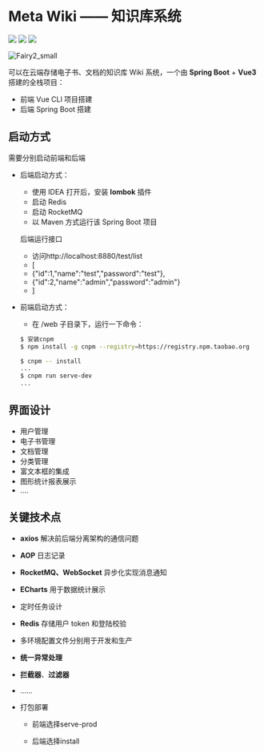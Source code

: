 # Meta Wiki —— 知识库系统
![](https://img.shields.io/badge/license-MIT-000000.svg) ![](https://img.shields.io/badge/language-Java-orange.svg) ![](https://img.shields.io/badge/language-TypeScript-green.svg)

![Fairy2_small](https://github.com/qingfeng5/Meta_wiki//1.png)

可以在云端存储电子书、文档的知识库 Wiki 系统，一个由 **Spring Boot** + **Vue3** 搭建的全栈项目：

+ 前端 Vue CLI  项目搭建
+ 后端 Spring Boot 搭建

## 启动方式

需要分别启动前端和后端

+ 后端启动方式：

  + 使用 IDEA 打开后，安装 **lombok** 插件
  + 启动 Redis
  + 启动 RocketMQ
  + 以 Maven 方式运行该 Spring Boot 项目

  后端运行接口
  + 访问http://localhost:8880/test/list
  + [
  +  {"id":1,"name":"test","password":"test"},
  +  {"id":2,"name":"admin","password":"admin"}
  + ]


+ 前端启动方式：

  + 在 /web 子目录下，运行一下命令：

  ```bash
  $ 安装cnpm
  $ npm install -g cnpm --registry=https://registry.npm.taobao.org
  
  $ cnpm -- install
  ...
  $ cnpm run serve-dev
  ...

  ```

## 界面设计


+ 用户管理
+ 电子书管理
+ 文档管理
+ 分类管理
+ 富文本框的集成
+ 图形统计报表展示
+ ....

## 关键技术点

+ **axios** 解决前后端分离架构的通信问题
+ **AOP** 日志记录
+ **RocketMQ、WebSocket** 异步化实现消息通知
+ **ECharts** 用于数据统计展示
+ 定时任务设计
+ **Redis** 存储用户 token 和登陆校验
+ 多环境配置文件分别用于开发和生产
+ **统一异常处理**
+ **拦截器**、**过滤器**
+ ......


+ 打包部署

  + 前端选择serve-prod

  + 后端选择install

  